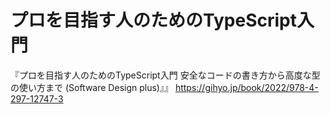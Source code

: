 # プロを目指す人のためのTypeScript入門

『プロを目指す人のためのTypeScript入門 安全なコードの書き方から高度な型の使い方まで (Software Design plus)』』
https://gihyo.jp/book/2022/978-4-297-12747-3
